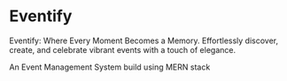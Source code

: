 # Eventify
Eventify: Where Every Moment Becomes a Memory. Effortlessly discover, create, and celebrate vibrant events with a touch of elegance.

An Event Management System build using MERN stack
